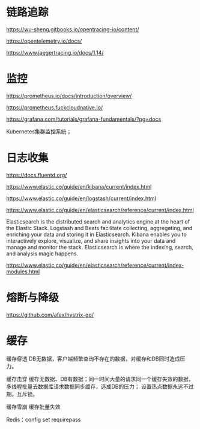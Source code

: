 # 链路追踪

https://wu-sheng.gitbooks.io/opentracing-io/content/

https://opentelemetry.io/docs/

https://www.jaegertracing.io/docs/1.14/

# 监控

https://prometheus.io/docs/introduction/overview/

https://prometheus.fuckcloudnative.io/

https://grafana.com/tutorials/grafana-fundamentals/?pg=docs

Kubernetes集群监控系统；


# 日志收集

https://docs.fluentd.org/

https://www.elastic.co/guide/en/kibana/current/index.html

https://www.elastic.co/guide/en/logstash/current/index.html

https://www.elastic.co/guide/en/elasticsearch/reference/current/index.html

Elasticsearch is the distributed search and analytics engine at the heart of the Elastic Stack. Logstash and Beats facilitate collecting, aggregating, and enriching your data and storing it in Elasticsearch. Kibana enables you to interactively explore, visualize, and share insights into your data and manage and monitor the stack. Elasticsearch is where the indexing, search, and analysis magic happens.

https://www.elastic.co/guide/en/elasticsearch/reference/current/index-modules.html

# 熔断与降级


https://github.com/afex/hystrix-go/

# 缓存

缓存穿透
DB无数据，客户端频繁查询不存在的数据，对缓存和DB同时造成压力。

缓存击穿
缓存无数据、DB有数据；同一时间大量的请求同一个缓存失效的数据，多线程批量去数据库请求数据同步缓存，造成DB的压力；
设置热点数据永远不过期。互斥锁。

缓存雪崩
缓存批量失效



Redis：config set requirepass




